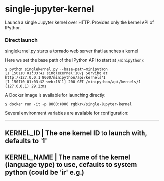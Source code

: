 # single-jupyter-kernel

Launch a single Jupyter kernel over HTTP. Provides only the kernel API of IPython.

### Direct launch

singlekernel.py starts a tornado web server that launches a kernel

Here we set the base path of the IPython API to start at `/minipython/`:

```
$ python singlekernel.py --base-path=minipython
[I 150110 01:03:41 singlekernel:107] Serving at http://127.0.0.1:8000/minipython/api/kernels/1
[I 150110 01:03:52 web:1811] 200 GET /minipython/api/kernels/1 (127.0.0.1) 29.22ms
```

A Docker image is available for launching directly:

```
$ docker run -it -p 8000:8000 rgbkrk/single-jupyter-kernel
```

Several environment variables are available for configuration:

-----------------------------------------------------------------------------------------------------------
KERNEL_ID   | The one kernel ID to launch with, defaults to '1'
-----------------------------------------------------------------------------------------------------------
KERNEL_NAME | The name of the kernel (language type) to use, defaults to system python (could be 'ir' e.g.)
-----------------------------------------------------------------------------------------------------------

